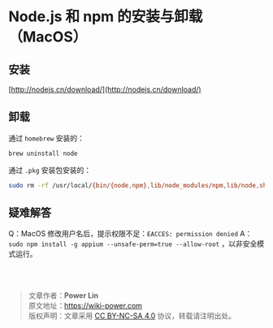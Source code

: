 # Node.js 和 npm 的安装与卸载（MacOS）

## 安装

[http://nodejs.cn/download/](http://nodejs.cn/download/)

## 卸载

通过 `homebrew` 安装的：

```bash
brew uninstall node
```

通过 `.pkg` 安装包安装的：

```bash
sudo rm -rf /usr/local/{bin/{node,npm},lib/node_modules/npm,lib/node,share/man/*/node.*}
```

## 疑难解答

Q：MacOS 修改用户名后，提示权限不足：`EACCES: permission denied` A：`sudo npm install -g appium --unsafe-perm=true --allow-root` ，以非安全模式运行。

<br />

<br />

> 文章作者：**Power Lin**  
> 原文地址：<https://wiki-power.com>  
> 版权声明：文章采用 [CC BY-NC-SA 4.0](https://creativecommons.org/licenses/by/4.0/deed.zh) 协议，转载请注明出处。
